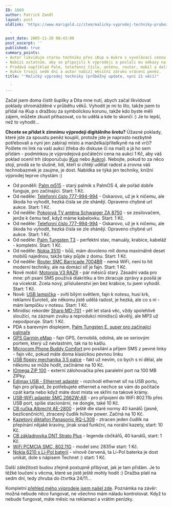 ```yaml
---
ID: 1869
author: Patrick Zandl
layout: post
oldlink: 'https://www.marigold.cz/item/malicky-vyprodej-techniky-prubezny-update-nyni-21-veci

  '
post_date: 2005-11-20 08:43:00
post_excerpt: ''
published: true
summary_points:
- Autor likviduje starou techniku přes iKup a Aukro s vyvolávací cenou 1 Kč.
- Nabízí ostatním, aby se připojili k výprodeji a poslali mu odkazy na aukce.
- Prodává například Palm, telefonní číslo, anténu, router, mobil a další techniku.
- Aukce trvají sedm dní a autor nabízí měsíční záruku vrácení peněz.
title: "'Maličký výprodej techniky (průběžný update, nyní 21 věcí)"

  '
---
```


<p>Začal jsem doma čistit šuplíky a Dita mne nutí, abych začal likvidovat poklady shromážděné v průběhu věků. Vyhodit je mi to líto, takže jsem to přidal na iKup s dražbou za symbolickou korunu, takže kdo byste měli zájem, můžete zkusit přihazovat, co to udělá a kde to skončí :) Je to lepší, než to vyhodit...</p>

<p>
<b>Chcete se přidat k zimnímu výprodeji digitálního šrotu?</b> Úžasné poklady, které jste za spoustu peněz koupili, protože jste je naprosto nezbytně potřebovali a nyní jen zabírají místo a manželka/přítelkyně na ně vrčí? Pošlete mi link na vaši aukci (třeba do diskuse či na mail) a já ho sem přidám - podmínkou je výprodejová počáteční cena na aukci 1 Kč, aby váš poklad ocenil trh (doporučuju <a href="http://www.ikup.cz">iKup</a> nebo <a href="http://www.ikup.cz">Aukro</a>). Nebojte, pokud to za něco stojí, prodá se to slušně, lidí, kteří si chtějí udělat radost a zrovna váš technobazmek je zaujme, je dost. Nabídka se týká jen techniky, knižní výprodej teprve chystám :)</p>

<ul>
<li>Od pondělí: <a href="https://ikup.cz/item.php?id=45659&amp;mode=1">Palm m515</a> - starý palmík s PalmOS 4, ale pořád dobře funguje, pro začínající. Start: 1 Kč.</li>
<li>Od neděle: <a href="http://www.ikup.cz/item.php?id=45326">Telefonní číslo 777-994-994</a> - Oskarovo, už je k ničemu, ale škoda ho vyhodit, hezká čísla se zle shánějí. Opraveno chybné url aukce. Start: 1 Kč.</li>
<li>Od neděle: <a href="http://ikup.cz/item.php?id=45327&amp;mode=1">Pokojová TV anténa Schwaiger ZA 8750</a> - se zesilovačem, jenže k čemu teď, když máme kabelovku. Start: 1 Kč.</li>
<li>Od neděle: <a href="http://www.ikup.cz/item.php?id=45326">Telefonní číslo 777-994-994</a> - Oskarovo, už je k ničemu, ale škoda ho vyhodit, hezká čísla se zle shánějí. Opraveno chybné url aukce. Start: 1 Kč.</li>
<li>Od neděle: <a href="http://ikup.cz/item.php?id=45324">Palm Tungsten T3</a> - perfektní stav, manuály, krabice, kabeláž - kompletní. Start: 1 Kč.</li>
<li>Od neděle: <a href="http://ikup.cz/item.php?id=45319&amp;mode=1">Nokia 3510</a> - bůů, mám dovoleno mít doma maximálně deset mobilů najednou, takže taky půjde z domu. Start: 1 Kč.</li>
<li>Od neděle: <a href="http://www.ikup.cz/item.php?id=45316&amp;mode=1">Router SMC Barricade 7004BR</a> - nemá WiFi, není to hit moderní techniky, ale na domácí síť je fajn. Start: 1 Kč.</li>
<li>Nově mobil: <a href="http://ikup.cz/item.php?id=45242&amp;mode=1">Motorola V3 RAZR</a> - pár měsíců starý. Zásadní vada pro mne: při psaní SMS používá diakritiku a tím zkracuje zprávy a posílá je na vícekrát. Zcela nový, příslušenství jen bez krabice, tu jsem vyhodil. Start: 1 Kč.</li>
<li>Nově: <a href="http://ikup.cz/item.php?id=45244&amp;mode=1">USB lampička</a> - svítí bílým světlem, fajn k notesu, husí krk, reklamní Eurotelí, ale někomu jistě udělá radost, je hezká, ale co s ní - mám lampičku v notesu. Start: 1 Kč.</li>
<li>Minidisc rekordér <a href="http://www.ikup.cz/item.php?id=44849&amp;mode=1">Sharp MD-701</a> - pět let stará věc, vždy spolehlivě sloužící, na záznam zvuku a reprodukci minidisců skvělý, ale MP3 už nepodporuje. Start: 1 Kč.</li>
<li>PDA s barevným displejem, <a href="http://www.ikup.cz/item.php?id=44799&amp;mode=1">Palm Tungsten E, super pro začínající palmaře</a></li>
<li><a href="http://www.ikup.cz/item.php?id=44804&amp;mode=1">GPS Garmin eMap</a> - fajn GPS, černobílá, odolná, ale se seriovým portem, který už nevlastním, tak na to kašlu.</li>
<li><a href="http://www.ikup.cz/item.php?id=44800&amp;mode=1">Microcom Phone Buddy Comfort</a> pro posílání a příjem SMS z pevné linky - fajn věc, pokud máte doma klasickou pevnou linku</li>
<li><a href="http://www.ikup.cz/item.php?id=44801&amp;mode=1">USB floppy mechanika 3,5 palce</a> - fakt už nevím, co bych s ní dělal, ale někomu se může hodit, začínáme na 10 Kč.
</li>
<li><a href="http://www.ikup.cz/item.php?id=44803&amp;mode=1">IOmega ZIP 100</a> - externí zálohovačka přes paralelní port na 100 MB ZIPky. </li>
<li><a href="http://www.ikup.cz/item.php?id=44807&amp;mode=1">Edimax USB - Ethernet adaptér</a> - rozchodí ethernet síť na USB portu, fajn pro případ, že potřebujete ethernet a nechce se vám do počítače cpát karta nebo když máte dost místa ve skříni na takové krámy.</li>
<li><a href="http://www.ikup.cz/item.php?id=44808&amp;mode=1">USB-WiFi adaptér SMC 2662W-AR</a> - pro připojení do WiFi 802.11b přes USB port, spíše stacionární, ne dongle, také 10 Kč.</li>
<li><a href="http://www.ikup.cz/item.php?id=44810&amp;mode=1">CB ručka Albrecht AE-2800</a> - ještě dle staré normy 40 kanálů (jasně, bezlicenčních), ztracený čudlík hi/low power. Začíná na 10 Kč.</li>
<li><a href="http://www.ikup.cz/item.php?id=44812&amp;mode=1">Kazetový diktafon Panasonic RQ-L309</a> - ztracen jeden čudlík na přepínání nějaké kraviny, jinak snad funkční, na norální kazety, start: 10 Kč.</li>
<li><a href="http://www.ikup.cz/item.php?id=44816&amp;mode=1">CB základnovka DNT Strato Plus</a> - legenda cbčkářů, 40 kanálů, start: 1 Kč.</li>
<li><a href="http://www.ikup.cz/item.php?id=44817&amp;mode=1">WiFi PCMCIA SMC, 802.11G</a> - model smc 2835w start: 1 Kč.</li>
<li><a href="http://www.ikup.cz/item.php?id=44819&amp;mode=1">Nokia 6210 s Li-Pol baterií</a> - vínově červená, ta Li-Pol baterka je dost unikát, dole s nápisem Technet :) start: 1 Kč.</li>
</ul>
<p>Další záležitosti budou zřejmě postupně přibývat, jak je tam přidám. Je to těžké loučení s věcma, které se jistě ještě mohly hodit :) Dražba platí na sedm dní, tedy zhruba do čtvrtka 24/11...
</p>

Kompletní <a href="http://www.ikup.cz/active_auctions.php?user_id=182">přehled mého výprodeje jsem našel zde</a>. Poznámka na závěr: možná nebude něco fungovat, ne všechno mám náladu kontrolovat. Když to nebude fungovat, máte měsíc na reklamaci a vrátím penízky.
</p>